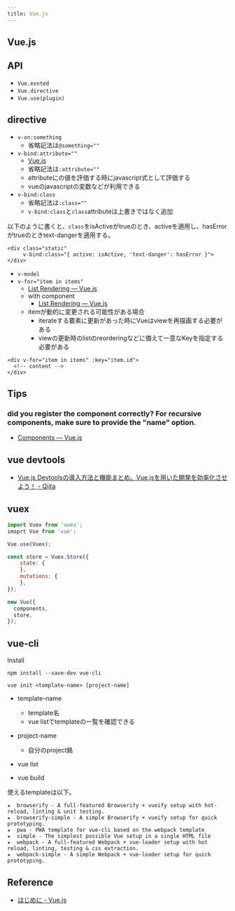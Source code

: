 ```yaml
---
title: Vue.js
---
```


## Vue.js

## API

* `Vue.exnted`
* `Vue.directive`
* `Vue.use(plugin)`

## directive

* `v-on:something`
    * 省略記法は`@something=""`
* `v-bind:attribute=""`
    * [Vue.js](https://vuejs.org/v2/api/#v-bind)
    * 省略記法は`:attribute=""`
    * attributeにの値を評価する時にjavascript式として評価する
    * vueのjavascriptの変数などが利用できる
* `v-bind:class`
    * 省略記法は`:class=""`
    * `v-bind:class`と`class`attributeは上書きではなく追加

以下のように書くと、`class`をisActiveがtrueのとき、activeを適用し、hasErrorがtrueのときtext-dangerを適用する。

```
<div class="static"
     v-bind:class="{ active: isActive, 'text-danger': hasError }">
</div>
```

* `v-model`
* `v-for="item in items"`
    * [List Rendering — Vue.js](https://vuejs.org/v2/guide/list.html)
    * with component
        * [List Rendering — Vue.js](https://vuejs.org/v2/guide/list.html#v-for-with-a-Component)
    * itemが動的に変更される可能性がある場合
        * iterateする要素に更新があった時にVueはviewを再描画する必要がある
        * viewの更新時のlistのreorderingなどに備えて一意なKeyを指定する必要がある

```
<div v-for="item in items" :key="item.id">
  <!-- content -->
</div>
```

## Tips

### did you register the component correctly? For recursive components, make sure to provide the "name" option.
* [Components — Vue.js](https://vuejs.org/v2/guide/components.html)

## vue devtools
* [Vue.js Devtoolsの導入方法と機能まとめ。Vue.jsを用いた開発を効率化させよう！ - Qiita](https://qiita.com/hashimoto-1202/items/c81f5d4c271eef16d957)


## vuex

```javascript
import Vuex from 'vuex';
imoprt Vue from 'vue';

Vue.use(Vuex);

const store = Vuex.Store({
    state: {
    },
    mutations: {
    },
});

new Vue({
  components,
  store,
});
```


## vue-cli
Install

```
npm install --save-dev vue-cli
```

```
vue init <template-name> [project-name]
```

* template-name
    * template名
    * vue listでtemplateの一覧を確認できる
* project-name
    * 自分のproject銘

* vue list
* vue build

使えるtemplateは以下。

```
★  browserify - A full-featured Browserify + vueify setup with hot-reload, linting & unit testing.
★  browserify-simple - A simple Browserify + vueify setup for quick prototyping.
★  pwa - PWA template for vue-cli based on the webpack template
★  simple - The simplest possible Vue setup in a single HTML file
★  webpack - A full-featured Webpack + vue-loader setup with hot reload, linting, testing & css extraction.
★  webpack-simple - A simple Webpack + vue-loader setup for quick prototyping.
```

## Reference
* [はじめに - Vue.js](https://jp.vuejs.org/v2/guide/)
